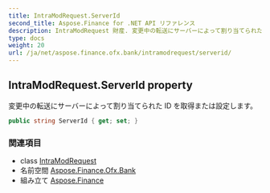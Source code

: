 ```yaml
---
title: IntraModRequest.ServerId
second_title: Aspose.Finance for .NET API リファレンス
description: IntraModRequest 財産. 変更中の転送にサーバーによって割り当てられた ID を取得または設定します
type: docs
weight: 20
url: /ja/net/aspose.finance.ofx.bank/intramodrequest/serverid/
---
```

## IntraModRequest.ServerId property

変更中の転送にサーバーによって割り当てられた ID を取得または設定します。

```csharp
public string ServerId { get; set; }
```

### 関連項目

* class [IntraModRequest](../)
* 名前空間 [Aspose.Finance.Ofx.Bank](../../intramodrequest/)
* 組み立て [Aspose.Finance](../../../)


